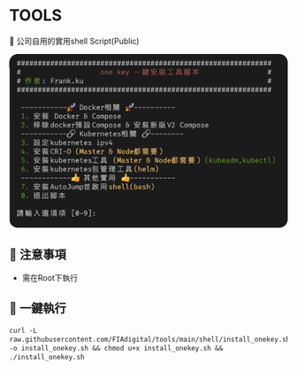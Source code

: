# TOOLS 
🏢 公司自用的實用shell Script(Public)

![OneKeytool](shell/ishot_main.png)

## 📢 注意事項
- 需在Root下執行

## 🚀 一鍵執行

```
curl -L raw.githubusercontent.com/FIAdigital/tools/main/shell/install_onekey.sh -o install_onekey.sh && chmod u+x install_onekey.sh && ./install_onekey.sh
```


